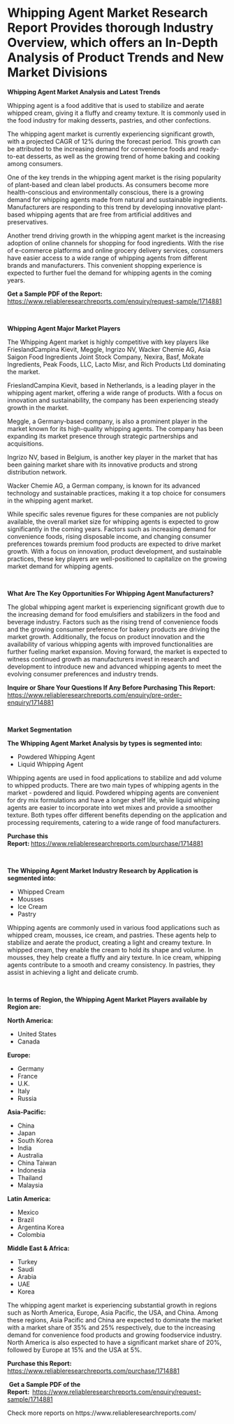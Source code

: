 <p><h1>Whipping Agent Market Research Report Provides thorough Industry Overview, which offers an In-Depth Analysis of Product Trends and New Market Divisions</h1></p><p><strong>Whipping Agent Market Analysis and Latest Trends</strong></p>
<p><p>Whipping agent is a food additive that is used to stabilize and aerate whipped cream, giving it a fluffy and creamy texture. It is commonly used in the food industry for making desserts, pastries, and other confections.</p><p>The whipping agent market is currently experiencing significant growth, with a projected CAGR of 12% during the forecast period. This growth can be attributed to the increasing demand for convenience foods and ready-to-eat desserts, as well as the growing trend of home baking and cooking among consumers.</p><p>One of the key trends in the whipping agent market is the rising popularity of plant-based and clean label products. As consumers become more health-conscious and environmentally conscious, there is a growing demand for whipping agents made from natural and sustainable ingredients. Manufacturers are responding to this trend by developing innovative plant-based whipping agents that are free from artificial additives and preservatives.</p><p>Another trend driving growth in the whipping agent market is the increasing adoption of online channels for shopping for food ingredients. With the rise of e-commerce platforms and online grocery delivery services, consumers have easier access to a wide range of whipping agents from different brands and manufacturers. This convenient shopping experience is expected to further fuel the demand for whipping agents in the coming years.</p></p>
<p><strong>Get a Sample PDF of the Report:&nbsp;</strong> <a href="https://www.reliableresearchreports.com/enquiry/request-sample/1714881">https://www.reliableresearchreports.com/enquiry/request-sample/1714881</a></p>
<p>&nbsp;</p>
<p><strong>Whipping Agent Major Market Players</strong></p>
<p><p>The Whipping Agent market is highly competitive with key players like FrieslandCampina Kievit, Meggle, Ingrizo NV, Wacker Chemie AG, Asia Saigon Food Ingredients Joint Stock Company, Nexira, Basf, Mokate Ingredients, Peak Foods, LLC, Lacto Misr, and Rich Products Ltd dominating the market. </p><p>FrieslandCampina Kievit, based in Netherlands, is a leading player in the whipping agent market, offering a wide range of products. With a focus on innovation and sustainability, the company has been experiencing steady growth in the market.</p><p>Meggle, a Germany-based company, is also a prominent player in the market known for its high-quality whipping agents. The company has been expanding its market presence through strategic partnerships and acquisitions.</p><p>Ingrizo NV, based in Belgium, is another key player in the market that has been gaining market share with its innovative products and strong distribution network.</p><p>Wacker Chemie AG, a German company, is known for its advanced technology and sustainable practices, making it a top choice for consumers in the whipping agent market.</p><p>While specific sales revenue figures for these companies are not publicly available, the overall market size for whipping agents is expected to grow significantly in the coming years. Factors such as increasing demand for convenience foods, rising disposable income, and changing consumer preferences towards premium food products are expected to drive market growth. With a focus on innovation, product development, and sustainable practices, these key players are well-positioned to capitalize on the growing market demand for whipping agents.</p></p>
<p>&nbsp;</p>
<p><strong>What Are The Key Opportunities For Whipping Agent Manufacturers?</strong></p>
<p><p>The global whipping agent market is experiencing significant growth due to the increasing demand for food emulsifiers and stabilizers in the food and beverage industry. Factors such as the rising trend of convenience foods and the growing consumer preference for bakery products are driving the market growth. Additionally, the focus on product innovation and the availability of various whipping agents with improved functionalities are further fueling market expansion. Moving forward, the market is expected to witness continued growth as manufacturers invest in research and development to introduce new and advanced whipping agents to meet the evolving consumer preferences and industry trends.</p></p>
<p><strong>Inquire or Share Your Questions If Any Before Purchasing This Report:</strong> <a href="https://www.reliableresearchreports.com/enquiry/pre-order-enquiry/1714881">https://www.reliableresearchreports.com/enquiry/pre-order-enquiry/1714881</a></p>
<p>&nbsp;</p>
<p><strong>Market Segmentation</strong></p>
<p><strong>The Whipping Agent Market Analysis by types is segmented into:</strong></p>
<p><ul><li>Powdered Whipping Agent</li><li>Liquid Whipping Agent</li></ul></p>
<p><p>Whipping agents are used in food applications to stabilize and add volume to whipped products. There are two main types of whipping agents in the market - powdered and liquid. Powdered whipping agents are convenient for dry mix formulations and have a longer shelf life, while liquid whipping agents are easier to incorporate into wet mixes and provide a smoother texture. Both types offer different benefits depending on the application and processing requirements, catering to a wide range of food manufacturers.</p></p>
<p><strong>Purchase this Report:&nbsp;</strong><a href="https://www.reliableresearchreports.com/purchase/1714881">https://www.reliableresearchreports.com/purchase/1714881</a></p>
<p>&nbsp;</p>
<p><strong>The Whipping Agent Market Industry Research by Application is segmented into:</strong></p>
<p><ul><li>Whipped Cream</li><li>Mousses</li><li>Ice Cream</li><li>Pastry</li></ul></p>
<p><p>Whipping agents are commonly used in various food applications such as whipped cream, mousses, ice cream, and pastries. These agents help to stabilize and aerate the product, creating a light and creamy texture. In whipped cream, they enable the cream to hold its shape and volume. In mousses, they help create a fluffy and airy texture. In ice cream, whipping agents contribute to a smooth and creamy consistency. In pastries, they assist in achieving a light and delicate crumb.</p></p>
<p>&nbsp;</p>
<p><strong>In terms of Region, the Whipping Agent Market Players available by Region are:</strong></p>
<p>
    <p> <strong> North America: </strong>
        <ul>
            <li>United States</li>
            <li>Canada</li>
        </ul>
        </p> 
    <p> <strong> Europe: </strong>
        <ul>
            <li>Germany</li>
            <li>France</li>
            <li>U.K.</li>
            <li>Italy</li>
            <li>Russia</li>
        </ul>
        </p> 
    <p> <strong> Asia-Pacific: </strong>
        <ul>
            <li>China</li>
            <li>Japan</li>
            <li>South Korea</li>
            <li>India</li>
            <li>Australia</li>
            <li>China Taiwan</li>
            <li>Indonesia</li>
            <li>Thailand</li>
            <li>Malaysia</li>
        </ul>
        </p> 
    <p> <strong> Latin America: </strong>
        <ul>
            <li>Mexico</li>
            <li>Brazil</li>
            <li>Argentina Korea</li>
            <li>Colombia</li>
        </ul>
        </p> 
    <p> <strong> Middle East & Africa: </strong>
        <ul>
            <li>Turkey</li>
            <li>Saudi</li>
            <li>Arabia</li>
            <li>UAE</li>
            <li>Korea</li>
        </ul>
    </p>
    </p>
<p><p>The whipping agent market is experiencing substantial growth in regions such as North America, Europe, Asia Pacific, the USA, and China. Among these regions, Asia Pacific and China are expected to dominate the market with a market share of 35% and 25% respectively, due to the increasing demand for convenience food products and growing foodservice industry. North America is also expected to have a significant market share of 20%, followed by Europe at 15% and the USA at 5%.</p></p>
<p><strong>Purchase this Report: </strong><a href="https://www.reliableresearchreports.com/purchase/1714881">https://www.reliableresearchreports.com/purchase/1714881</a></p>
<p>&nbsp;<strong>Get a Sample PDF of the Report:&nbsp;&nbsp;</strong><a href="https://www.reliableresearchreports.com/enquiry/request-sample/1714881">https://www.reliableresearchreports.com/enquiry/request-sample/1714881</a></p>
<p><strong></strong></p>
<p>Check more reports on https://www.reliableresearchreports.com/</p>
